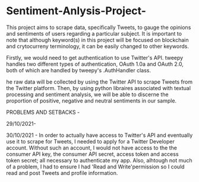 # Sentiment-Anlysis-Project-


This project aims to scrape data, specifically Tweets, to gauge the opinions and sentiments of users regarding a particular subject. 
It is important to note that although keyword(s) in this project will be focused on blockchain and crytocurreny terminology, it can be easily changed to other keywords. 

Firstly, we would need to get authentication to use Twitter's API. tweepy handles two different types of authentication, OAuth 1.0a and OAuth 2.0, both of which are handled by tweepy's .AuthHandler class. 

he raw data will be collected by using the Twitter API to scrape Tweets from the Twitter platform. 
Then, by using python libraires associated with textual processing and sentiment analysis, we will be able to discerne the proportion of positive, negative and neutral sentiments in our sample. 







PROBLEMS AND SETBACKS - 


29/10/2021- 



30/10/2021 - In order to actually have access to Twitter's API and eventually use it to scrape for Tweets, I needed to apply for a Twitter Developer account. Without such an account, I would not have access to the the consumer API key, the consumer API secret, access token and access token secret; all necessary to authenticate my app. Also, alhtough not much of a problem, I had to ensure I had 'Read and Write'permission so I could read and post Tweets and profile information. 


